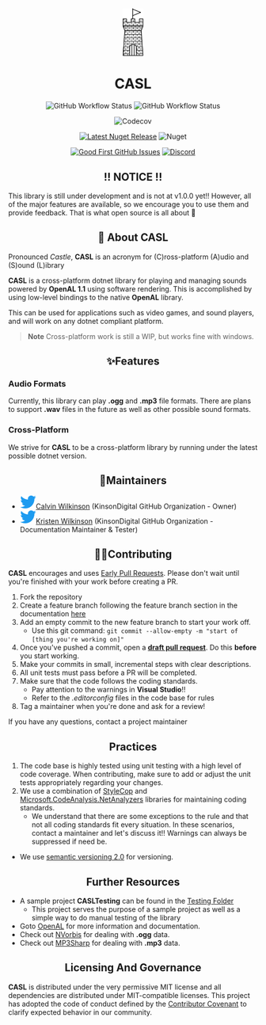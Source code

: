 <h1 align="center">
    <a href="#"><img align="center" src="./Documentation/Images/casl-logo.png" height="96"></a>
    <br />
</h1>

<h1 style="font-weight:bold" align="center">CASL</h1>

<div align="center">

![GitHub Workflow Status](https://img.shields.io/github/actions/workflow/status/KinsonDigital/CASL/prod-release-pr-status-check.yml?color=2F8840&label=Prod%20CI%20Build&logo=GitHub)
![GitHub Workflow Status](https://img.shields.io/github/actions/workflow/status/KinsonDigital/CASL/prev-release-pr-status-check.yml?color=2F8840&label=Preview%20CI%20Build&logo=GitHub)

![Codecov](https://img.shields.io/codecov/c/github/KinsonDigital/CASL?color=2F8840&label=Code%20Coverage&logo=codecov)

[![Latest Nuget Release](https://img.shields.io/nuget/vpre/kinsondigital.CASL?label=Latest%20Release&logo=nuget)](https://www.nuget.org/packages/KinsonDigital.CASL)
![Nuget](https://img.shields.io/nuget/dt/KinsonDigital.CASL?color=0094FF&label=nuget%20downloads&logo=nuget)

[![Good First GitHub Issues](https://img.shields.io/github/issues/kinsondigital/CASL/good%20first%20issue?color=7057ff&label=Good%20First%20Issues)](https://github.com/KinsonDigital/CASL/issues?q=is%3Aissue+is%3Aopen+label%3A%22good+first+issue%22)
[![Discord](https://img.shields.io/discord/481597721199902720?color=%23575CCB&label=chat%20on%20discord&logo=discord&logoColor=white)](https://discord.gg/qewu6fNgv7)
</div>

<h2 style="font-weight:bold" align="center" >!! NOTICE !!</h2>

This library is still under development and is not at v1.0.0 yet!!  However, all of the major features are available, so we encourage you to use them and provide feedback.  That is what open source is all about 🥳 

<h2 style="font-weight:bold" align="center">📖 About CASL</h2>

Pronounced *Castle*, **CASL** is an acronym for (C)ross-platform (A)udio and (S)ound (L)ibrary

**CASL** is a cross-platform dotnet library for playing and managing sounds powered by **OpenAL 1.1** using software rendering.  This is accomplished by using low-level bindings to the native **OpenAL** library.

This can be used for applications such as video games, and sound players, and will work on any dotnet compliant platform.
> **Note** Cross-platform work is still a WIP, but works fine with windows.

<h2 style="font-weight:bold" align="center">✨Features</h2>

### Audio Formats

Currently, this library can play **.ogg** and **.mp3** file formats.  There are plans to support **.wav** files in the future as well as other possible sound formats.

### Cross-Platform

We strive for **CASL** to be a cross-platform library by running under the latest possible dotnet version.  

<h2 style="font-weight:bold" align="center">🔧Maintainers</h2>

- [![twitter-logo](https://raw.githubusercontent.com/KinsonDigital/.github/master/Images/twitter-logo-16x16.svg)Calvin Wilkinson](https://twitter.com/KDCoder) (KinsonDigital GitHub Organization - Owner)
- [![twitter-logo](https://raw.githubusercontent.com/KinsonDigital/.github/master/Images/twitter-logo-16x16.svg)Kristen Wilkinson](https://twitter.com/kswilky) (KinsonDigital GitHub Organization - Documentation Maintainer & Tester)

<h2 style="font-weight:bold" align="center">🙏🏼Contributing</h2>

**CASL** encourages and uses [Early Pull Requests](https://medium.com/practical-blend/pull-request-first-f6bb667a9b6). Please don't wait until you're finished with your work before creating a PR.

1. Fork the repository
2. Create a feature branch following the feature branch section in the documentation [here](./Documentation/Branching.md)
3. Add an empty commit to the new feature branch to start your work off.
   - Use this git command: `git commit --allow-empty -m "start of [thing you're working on]"`
4. Once you've pushed a commit, open a [**draft pull request**](https://github.blog/2019-02-14-introducing-draft-pull-requests/). Do this **before** you start working.
5. Make your commits in small, incremental steps with clear descriptions.
6. All unit tests must pass before a PR will be completed.
7. Make sure that the code follows the coding standards.
   - Pay attention to the warnings in **Visual Studio**!!
   - Refer to the *.editorconfig* files in the code base for rules
8. Tag a maintainer when you're done and ask for a review!

If you have any questions, contact a project maintainer

<h2 style="font-weight:bold" align="center">Practices</h2>

1. The code base is highly tested using unit testing with a high level of code coverage.  When contributing, make sure to add or adjust the unit tests appropriately regarding your changes.
2. We use a combination of [StyleCop](https://github.com/DotNetAnalyzers/StyleCopAnalyzers) and [Microsoft.CodeAnalysis.NetAnalyzers](https://github.com/dotnet/roslyn-analyzers) libraries for maintaining coding standards.
   - We understand that there are some exceptions to the rule and that not all coding standards fit every situation.  In these scenarios, contact a maintainer and let's discuss it!!  Warnings can always be suppressed if need be.
- We use [semantic versioning 2.0](https://semver.org/) for versioning.

<h2 style="font-weight:bold" align="center">Further Resources</h2>

- A sample project **CASLTesting** can be found in the [Testing Folder](https://github.com/KinsonDigital/CASPL/tree/master/Testing/CASLTesting)
  - This project serves the purpose of a sample project as well as a simple way to do manual testing of the library
- Goto [OpenAL](https://www.openal.org/) for more information and documentation.
- Check out [NVorbis](https://github.com/NVorbis/NVorbis) for dealing with **.ogg** data.
- Check out [MP3Sharp](https://github.com/ZaneDubya/MP3Sharp) for dealing with **.mp3** data.

<h2 style="font-weight:bold" align="center">Licensing And Governance</h2>

**CASL** is distributed under the very permissive MIT license and all dependencies are distributed under MIT-compatible licenses.
This project has adopted the code of conduct defined by the [Contributor Covenant](http://contributor-covenant.org/) to clarify expected behavior in our community.
